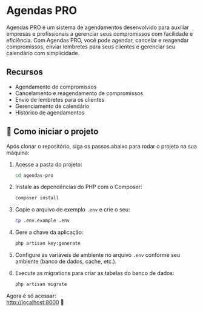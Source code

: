 # Agendas PRO

Agendas PRO é um sistema de agendamentos desenvolvido para auxiliar empresas e profissionais a gerenciar seus compromissos com facilidade e eficiência. Com Agendas PRO, você pode agendar, cancelar e reagendar compromissos, enviar lembretes para seus clientes e gerenciar seu calendário com simplicidade.

## Recursos

- Agendamento de compromissos
- Cancelamento e reagendamento de compromissos
- Envio de lembretes para os clientes
- Gerenciamento de calendário
- Histórico de agendamentos

## 🚀 Como iniciar o projeto

Após clonar o repositório, siga os passos abaixo para rodar o projeto na sua máquina:

1. Acesse a pasta do projeto:
   ```bash
   cd agendas-pro
   ```

2. Instale as dependências do PHP com o Composer:
   ```bash
   composer install
   ```

3. Copie o arquivo de exemplo `.env` e crie o seu:
   ```bash
   cp .env.example .env
   ```

4. Gere a chave da aplicação:
   ```bash
   php artisan key:generate
   ```

5. Configure as variáveis de ambiente no arquivo `.env` conforme seu ambiente (banco de dados, cache, etc.).

6. Execute as migrations para criar as tabelas do banco de dados:
   ```bash
   php artisan migrate
   ```
   
Agora é só acessar:  
[http://localhost:8000](http://localhost:8000) 🚀

